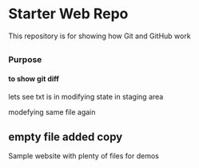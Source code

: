 # Starter Web Repo

This repository is for showing how Git and GitHub work

##
### Purpose
#### to show git diff

lets see txt is in modifying state 
in staging area 


modefying same file again
##  empty file added copy 
Sample website with plenty of files for demos
